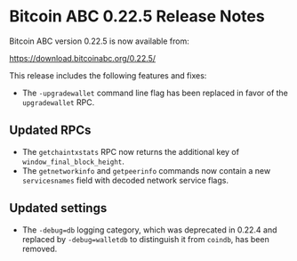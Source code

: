 # Bitcoin ABC 0.22.5 Release Notes

Bitcoin ABC version 0.22.5 is now available from:

  <https://download.bitcoinabc.org/0.22.5/>

This release includes the following features and fixes:
- The `-upgradewallet` command line flag has been replaced in favor of the `upgradewallet` RPC.

Updated RPCs
------------

- The `getchaintxstats` RPC now returns the additional key of
  `window_final_block_height`.
- The `getnetworkinfo` and `getpeerinfo` commands now contain
  a new `servicesnames` field with decoded network service flags.

Updated settings
----------------

- The `-debug=db` logging category, which was deprecated in 0.22.4 and replaced by
  `-debug=walletdb` to distinguish it from `coindb`, has been removed.
